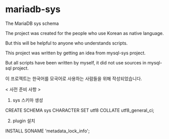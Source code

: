 # mariadb-sys
The MariaDB sys schema


The project was created for the people who use Korean as native language.

But this will be helpful to anyone who understands scripts.

This project was written by getting an idea from mysql-sys project.

But all scripts have been written by myself, it did not use sources in mysql-sql project.


이 프로젝트는 한국어를 모국어로 사용하는 사람들을 위해 작성되었습니다.

< 사전 준비 사항 >

1. sys 스키마 생성

CREATE SCHEMA sys CHARACTER SET utf8 COLLATE utf8_general_ci;

2. plugin 설치 

INSTALL SONAME 'metadata_lock_info';
